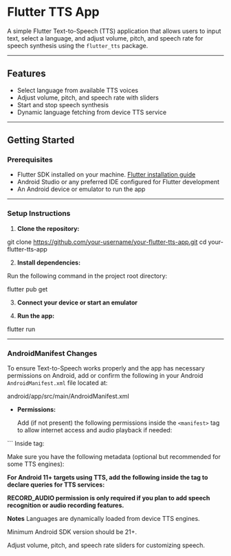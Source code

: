 # Flutter TTS App

A simple Flutter Text-to-Speech (TTS) application that allows users to input text, select a language, and adjust volume, pitch, and speech rate for speech synthesis using the `flutter_tts` package.

---

## Features

- Select language from available TTS voices
- Adjust volume, pitch, and speech rate with sliders
- Start and stop speech synthesis
- Dynamic language fetching from device TTS service

---

## Getting Started

### Prerequisites

- Flutter SDK installed on your machine. [Flutter installation guide](https://flutter.dev/docs/get-started/install)
- Android Studio or any preferred IDE configured for Flutter development
- An Android device or emulator to run the app

---

### Setup Instructions

1. **Clone the repository:**

git clone https://github.com/your-username/your-flutter-tts-app.git
cd your-flutter-tts-app

2. **Install dependencies:**

Run the following command in the project root directory:

flutter pub get

3. **Connect your device or start an emulator**

4. **Run the app:**

flutter run

---

### AndroidManifest Changes

To ensure Text-to-Speech works properly and the app has necessary permissions on Android, add or confirm the following in your Android `AndroidManifest.xml` file located at:

android/app/src/main/AndroidManifest.xml

- **Permissions:**

  Add (if not present) the following permissions inside the `<manifest>` tag to allow internet access and audio playback if needed:

<uses-permission android:name="android.permission.INTERNET"/> <uses-permission android:name="android.permission.RECORD_AUDIO"/> <!-- If you want to use speech recognition in the future --> ```
Inside <application> tag:

Make sure you have the following metadata (optional but recommended for some TTS engines):
<meta-data android:name="com.google.android.tts" android:value="true" />

**For Android 11+ targets using TTS, add the following inside the <manifest> tag to declare queries for TTS services:**
<queries>
  <intent>
    <action android:name="android.intent.action.TTS_SERVICE" />
  </intent>
</queries>

**RECORD_AUDIO permission is only required if you plan to add speech recognition or audio recording features.**

**Notes**
Languages are dynamically loaded from device TTS engines.

Minimum Android SDK version should be 21+.

Adjust volume, pitch, and speech rate sliders for customizing speech.
